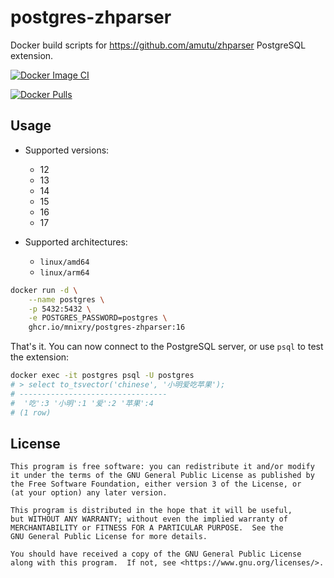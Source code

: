 # postgres-zhparser

Docker build scripts for <https://github.com/amutu/zhparser> PostgreSQL extension.

[![Docker Image CI](https://github.com/mnixry/postgres-zhparser/actions/workflows/main.yml/badge.svg)](https://github.com/mnixry/postgres-zhparser/actions/workflows/main.yml)

[![Docker Pulls](https://img.shields.io/docker/pulls/mixdeve/postgres-zhparser?style=for-the-badge)](https://hub.docker.com/r/mixdeve/postgres-zhparser)


## Usage

- Supported versions:
  - 12
  - 13
  - 14
  - 15
  - 16
  - 17

- Supported architectures:
  - `linux/amd64`
  - `linux/arm64`

```bash
docker run -d \
    --name postgres \
    -p 5432:5432 \
    -e POSTGRES_PASSWORD=postgres \
    ghcr.io/mnixry/postgres-zhparser:16
```

That's it. You can now connect to the PostgreSQL server, or use `psql` to test the extension:

```bash
docker exec -it postgres psql -U postgres
# > select to_tsvector('chinese', '小明爱吃苹果');
# ---------------------------------
#  '吃':3 '小明':1 '爱':2 '苹果':4
# (1 row)
```

## License

    This program is free software: you can redistribute it and/or modify
    it under the terms of the GNU General Public License as published by
    the Free Software Foundation, either version 3 of the License, or
    (at your option) any later version.

    This program is distributed in the hope that it will be useful,
    but WITHOUT ANY WARRANTY; without even the implied warranty of
    MERCHANTABILITY or FITNESS FOR A PARTICULAR PURPOSE.  See the
    GNU General Public License for more details.

    You should have received a copy of the GNU General Public License
    along with this program.  If not, see <https://www.gnu.org/licenses/>.
